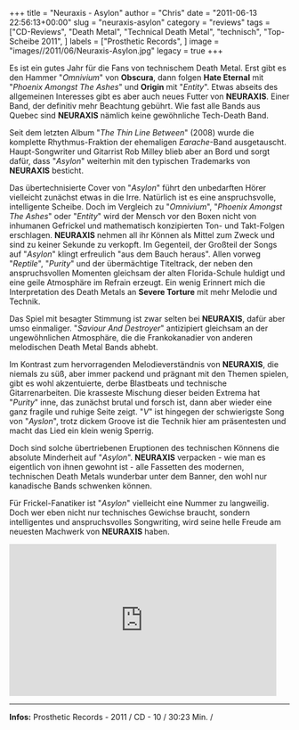 +++
title = "Neuraxis - Asylon"
author = "Chris"
date = "2011-06-13 22:56:13+00:00"
slug = "neuraxis-asylon"
category = "reviews"
tags = ["CD-Reviews", "Death Metal", "Technical Death Metal", "technisch", "Top-Scheibe 2011", ]
labels = ["Prosthetic Records", ]
image = "images//2011/06/Neuraxis-Asylon.jpg"
legacy = true
+++

Es ist ein gutes Jahr für die Fans von technischem Death Metal. Erst gibt es den Hammer "_Omnivium_" von **Obscura**, dann folgen **Hate Eternal** mit "_Phoenix Amongst The Ashes_" und **Origin** mit "_Entity_". Etwas abseits des allgemeinen Interesses gibt es aber auch neues Futter von **NEURAXIS**. Einer Band, der definitiv mehr Beachtung gebührt. Wie fast alle Bands aus Quebec sind **NEURAXIS** nämlich keine gewöhnliche Tech-Death Band.

Seit dem letzten Album "_The Thin Line Between_" (2008) wurde die komplette Rhythmus-Fraktion der ehemaligen _Earache_-Band ausgetauscht. Haupt-Songwriter und Gitarrist Rob Milley blieb aber an Bord und sorgt dafür, dass "_Asylon_" weiterhin mit den typischen Trademarks von **NEURAXIS** besticht.

Das übertechnisierte Cover von "_Asylon_" führt den unbedarften Hörer vielleicht zunächst etwas in die Irre. Natürlich ist es eine anspruchsvolle, intelligente Scheibe. Doch im Vergleich zu "_Omnivium_", "_Phoenix Amongst The Ashes_" oder "_Entity_" wird der Mensch vor den Boxen nicht von inhumanen Gefrickel und mathematisch konzipierten Ton- und Takt-Folgen erschlagen. **NEURAXIS** nehmen all ihr Können als Mittel zum Zweck und sind zu keiner Sekunde zu verkopft. Im Gegenteil, der Großteil der Songs auf "_Asylon_" klingt erfreulich "aus dem Bauch heraus". Allen vorweg "_Reptile_", "_Purity_" und der übermächtige Titeltrack, der neben den anspruchsvollen Momenten gleichsam der alten Florida-Schule huldigt und eine geile Atmosphäre im Refrain erzeugt. Ein wenig Erinnert mich die Interpretation des Death Metals an **Severe Torture** mit mehr Melodie und Technik.

Das Spiel mit besagter Stimmung ist zwar selten bei **NEURAXIS**, dafür aber umso einmaliger. "_Saviour And Destroyer_" antizipiert gleichsam an der ungewöhnlichen Atmosphäre, die die Frankokanadier von anderen melodischen Death Metal Bands abhebt.

Im Kontrast zum hervorragenden Melodieverständnis von **NEURAXIS**, die niemals zu süß, aber immer packend und prägnant mit den Themen spielen, gibt es wohl akzentuierte, derbe Blastbeats und technische Gitarrenarbeiten. Die krasseste Mischung dieser beiden Extrema hat "_Purity_" inne, das zunächst brutal und forsch ist, dann aber wieder eine ganz fragile und ruhige Seite zeigt.
"_V_" ist hingegen der schwierigste Song von "_Ayslon_", trotz dickem Groove ist die Technik hier am präsentesten und macht das Lied ein klein wenig Sperrig.

Doch sind solche übertriebenen Eruptionen des technischen Könnens die absolute Minderheit auf "_Asylon_". **NEURAXIS** verpacken - wie man es eigentlich von ihnen gewohnt ist - alle Fassetten des modernen, technischen Death Metals wunderbar unter dem Banner, den wohl nur kanadische Bands schwenken können.

Für Frickel-Fanatiker ist "_Asylon_" vielleicht eine Nummer zu langweilig. Doch wer eben nicht nur technisches Gewichse braucht, sondern intelligentes und anspruchsvolles Songwriting, wird seine helle Freude am neuesten Machwerk von **NEURAXIS** haben.

<iframe allowfullscreen="" frameborder="0" height="273" src="http://www.youtube.com/embed/tCs7vHm3E1c" width="480"></iframe>





---
**Infos:**
Prosthetic Records - 2011 / 
CD - 10 / 30:23 Min. / 
